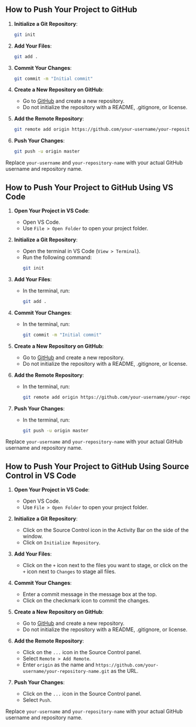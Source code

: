 <!-- ...existing code... -->

## How to Push Your Project to GitHub

1. **Initialize a Git Repository**:
   ```bash
   git init
   ```

2. **Add Your Files**:
   ```bash
   git add .
   ```

3. **Commit Your Changes**:
   ```bash
   git commit -m "Initial commit"
   ```

4. **Create a New Repository on GitHub**:
   - Go to [GitHub](https://github.com) and create a new repository.
   - Do not initialize the repository with a README, .gitignore, or license.

5. **Add the Remote Repository**:
   ```bash
   git remote add origin https://github.com/your-username/your-repository-name.git
   ```

6. **Push Your Changes**:
   ```bash
   git push -u origin master
   ```

Replace `your-username` and `your-repository-name` with your actual GitHub username and repository name.

## How to Push Your Project to GitHub Using VS Code

1. **Open Your Project in VS Code**:
   - Open VS Code.
   - Use `File > Open Folder` to open your project folder.

2. **Initialize a Git Repository**:
   - Open the terminal in VS Code (`View > Terminal`).
   - Run the following command:
     ```bash
     git init
     ```

3. **Add Your Files**:
   - In the terminal, run:
     ```bash
     git add .
     ```

4. **Commit Your Changes**:
   - In the terminal, run:
     ```bash
     git commit -m "Initial commit"
     ```

5. **Create a New Repository on GitHub**:
   - Go to [GitHub](https://github.com) and create a new repository.
   - Do not initialize the repository with a README, .gitignore, or license.

6. **Add the Remote Repository**:
   - In the terminal, run:
     ```bash
     git remote add origin https://github.com/your-username/your-repository-name.git
     ```

7. **Push Your Changes**:
   - In the terminal, run:
     ```bash
     git push -u origin master
     ```

Replace `your-username` and `your-repository-name` with your actual GitHub username and repository name.

## How to Push Your Project to GitHub Using Source Control in VS Code

1. **Open Your Project in VS Code**:
   - Open VS Code.
   - Use `File > Open Folder` to open your project folder.

2. **Initialize a Git Repository**:
   - Click on the Source Control icon in the Activity Bar on the side of the window.
   - Click on `Initialize Repository`.

3. **Add Your Files**:
   - Click on the `+` icon next to the files you want to stage, or click on the `+` icon next to `Changes` to stage all files.

4. **Commit Your Changes**:
   - Enter a commit message in the message box at the top.
   - Click on the checkmark icon to commit the changes.

5. **Create a New Repository on GitHub**:
   - Go to [GitHub](https://github.com) and create a new repository.
   - Do not initialize the repository with a README, .gitignore, or license.

6. **Add the Remote Repository**:
   - Click on the `...` icon in the Source Control panel.
   - Select `Remote > Add Remote`.
   - Enter `origin` as the name and `https://github.com/your-username/your-repository-name.git` as the URL.

7. **Push Your Changes**:
   - Click on the `...` icon in the Source Control panel.
   - Select `Push`.

Replace `your-username` and `your-repository-name` with your actual GitHub username and repository name.

<!-- ...existing code... -->

